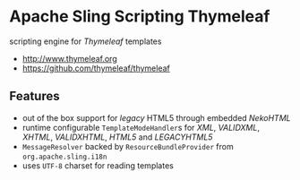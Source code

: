 Apache Sling Scripting Thymeleaf
================================

scripting engine for _Thymeleaf_ templates

* http://www.thymeleaf.org
* https://github.com/thymeleaf/thymeleaf

Features
--------

* out of the box support for _legacy_ HTML5 through embedded _NekoHTML_
* runtime configurable `TemplateModeHandler`s for _XML_, _VALIDXML_, _XHTML_, _VALIDXHTML_, _HTML5_ and _LEGACYHTML5_
* `MessageResolver` backed by `ResourceBundleProvider` from `org.apache.sling.i18n`
* uses `UTF-8` charset for reading templates
